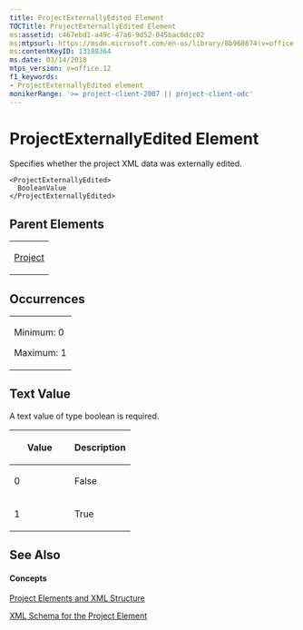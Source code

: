 ```yaml
---
title: ProjectExternallyEdited Element
TOCTitle: ProjectExternallyEdited Element
ms:assetid: c467ebd1-a49c-47a6-9d52-045bac0dcc02
ms:mtpsurl: https://msdn.microsoft.com/en-us/library/Bb968674(v=office.12)
ms:contentKeyID: 13188364
ms.date: 03/14/2018
mtps_version: v=office.12
f1_keywords:
- ProjectExternallyEdited element
monikerRange: '>= project-client-2007 || project-client-odc'
---
```


# ProjectExternallyEdited Element




Specifies whether the project XML data was externally edited.

    <ProjectExternallyEdited>
      BooleanValue
    </ProjectExternallyEdited>

## Parent Elements

<table>
<colgroup>
<col style="width: 100%" />
</colgroup>
<tbody>
<tr class="odd">
<td><p><a href="project-element.md">Project</a></p></td>
</tr>
</tbody>
</table>

## Occurrences

<table>
<colgroup>
<col style="width: 100%" />
</colgroup>
<tbody>
<tr class="odd">
<td><p>Minimum: 0</p>
<p>Maximum: 1</p></td>
</tr>
</tbody>
</table>

## Text Value

A text value of type boolean is required.

<table>
<colgroup>
<col style="width: 50%" />
<col style="width: 50%" />
</colgroup>
<thead>
<tr class="header">
<th><p>Value</p></th>
<th><p>Description</p></th>
</tr>
</thead>
<tbody>
<tr class="odd">
<td><p>0</p></td>
<td><p>False</p></td>
</tr>
<tr class="even">
<td><p>1</p></td>
<td><p>True</p></td>
</tr>
</tbody>
</table>

## See Also

#### Concepts

[Project Elements and XML Structure](project-elements-and-xml-structure.md)

[XML Schema for the Project Element](xml-schema-for-the-project-element.md)

